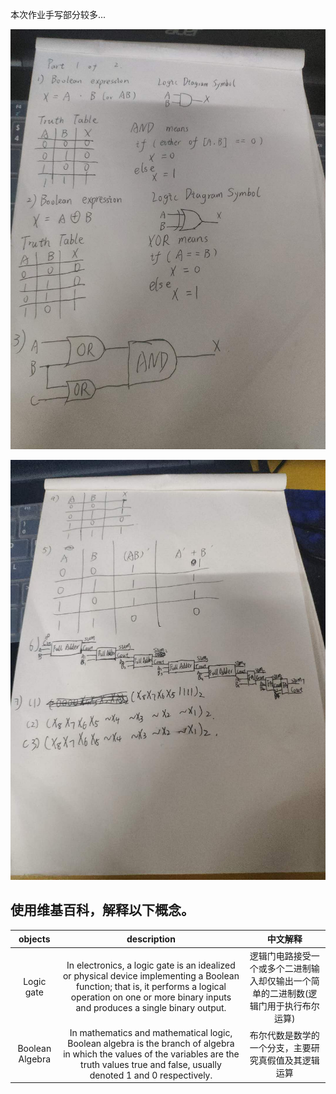 本次作业手写部分较多...

![](images/hw051.jpg)

![](images/hw052.jpg)

## 使用维基百科，解释以下概念。 

|objects|description|中文解释|
|:--:|:----:|:--:|
|Logic gate|In electronics, a logic gate is an idealized or physical device implementing a Boolean function; that is, it performs a logical operation on one or more binary inputs and produces a single binary output.|逻辑门电路接受一个或多个二进制输入却仅输出一个简单的二进制数(逻辑门用于执行布尔运算)|
|Boolean Algebra|In mathematics and mathematical logic, Boolean algebra is the branch of algebra in which the values of the variables are the truth values true and false, usually denoted 1 and 0 respectively.|布尔代数是数学的一个分支，主要研究真假值及其逻辑运算|
